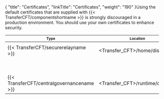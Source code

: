 {
    "title": "Certificates",
    "linkTitle": "Certificates",
    "weight": "190"
}Using the default certificates that are supplied with {{< TransferCFT/componentshortname  >}} is strongly discouraged in a production environment. You should use your own certificates to enhance security.

<table>
   <thead>
      <tr>
<th class="TableStyle-SynchTableStyle_interop-HeadE-Column1-Header1" style="font-size: 9pt">Type         </th>
<th class="TableStyle-SynchTableStyle_interop-HeadE-Column1-Header1" style="font-size: 9pt">Location         </th>
<th class="TableStyle-SynchTableStyle_interop-HeadE-Column1-Header1" style="font-size: 9pt">Certificate         </th>
<th class="TableStyle-SynchTableStyle_interop-HeadD-Column1-Header1" style="font-size: 9pt">Expires         </th>
      </tr>
   </thead>
   <tbody>
      <tr>
         <td>{{< TransferCFT/securerelayname  >}}         </td>
         <td>&lt;Transfer_CFT&gt;/home/distrib/xsr         </td>
         <td><p>SecureRelayCA.pem</p>         </td>
         <td>November 2021         </td>
      </tr>
      <tr>
         <td>          </td>
         <td>          </td>
         <td>SecureRelayMasterAgent.p12         </td>
         <td>November 2021         </td>
      </tr>
      <tr>
         <td>{{< TransferCFT/centralgovernancename  >}}         </td>
         <td>&lt;Transfer_CFT&gt;/runtime/conf/pki         </td>
         <td>passportCA.pem         </td>
         <td>November 2019         </td>
      </tr>
   </tbody>
</table>

